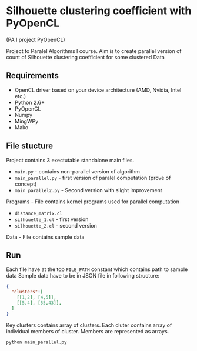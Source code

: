 # Silhouette clustering coefficient with PyOpenCL
(PA I project PyOpenCL)

Project to Paralel Algorithms I course. Aim is to create parallel version of count of Silhouette clustering coefficient for some clustered Data

## Requirements
 - OpenCL driver based on your device architecture (AMD, Nvidia, Intel etc.)
 - Python 2.6+
 - PyOpenCL
 - Numpy
 - MingWPy
 - Mako
 
## File stucture
Project contains 3 exectutable standalone main files. 
 - `main.py` - contains non-parallel version of algorithm
 - `main_parallel.py` - first version of paralel computation (prove of concept)
 - `main_parallel2.py` - Second version with slight improvement
 
 Programs - File contains kernel programs used for parallel computation
  - `distance_matrix.cl`
  - `silhouette_1.cl` - first version
  - `silhouette_2.cl` - second version
  
Data - File contains sample data

## Run
Each file have at the top `FILE_PATH` constant which contains path to sample data
Sample data have to be in JSON file in following structure:
```JSON
{
  "clusters":[
    [[1,2], [4,5]],
    [[5,4], [55,43]],
  ]
}
```

Key clusters contains array of clusters. Each cluter contains array of individual members of cluster. Members are represented as arrays.

``python main_parallel.py``
